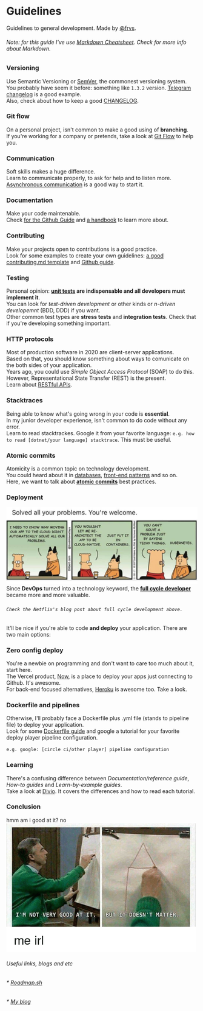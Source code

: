 # Guidelines
Guidelines to general development. Made by [@frvs](https://frvs.now.sh/).

###### Note: for this guide I've use [Markdown Cheatsheet](https://github.com/adam-p/markdown-here/wiki/Markdown-Cheatsheet). Check for more info about Markdown.

### Versioning 
Use Semantic Versioning or [SemVer](https://semver.org/), the commonest versioning system.   
You probably have seem it before: something like `1.3.2` version. [Telegram changelog](https://desktop.telegram.org/changelog) is a good example.  
Also, check about how to keep a good [CHANGELOG](https://keepachangelog.com/en/1.1.0/).

### Git flow
On a personal project, isn't common to make a good using of **branching**.  
If you're working for a company or pretends, take a look at [Git Flow](https://danielkummer.github.io/git-flow-cheatsheet/index.html) to help you. 

### Communication
Soft skills makes a huge difference.  
Learn to communicate properly, to ask for help and to listen more.  
[Asynchronous communication](https://doist.com/blog/asynchronous-communication/) is a good way to start it.

### Documentation 
Make your code maintenable.  
Check [for the Github Guide](https://guides.github.com/features/wikis/) and [a handbook](https://github.com/jamiebuilds/documentation-handbook) to learn more about.

### Contributing
Make your projects open to contributions is a good practice.  
Look for some examples to create your own guidelines: [a good contributing.md template](https://gist.github.com/PurpleBooth/b24679402957c63ec426) and [Github guide](https://help.github.com/en/github/building-a-strong-community/setting-guidelines-for-repository-contributors).

### Testing
Personal opinion: **[unit tests](http://softwaretestingfundamentals.com/unit-testing/) are indispensable and all developers must implement it**.  
You can look for *test-driven development* or other kinds or *n-driven developemnt* (BDD, DDD) if you want.  
Other common test types are **stress tests** and **integration tests**. Check that if you're developing something important.

### HTTP protocols
Most of production software in 2020 are client-server applications.  
Based on that, you should know something about ways to comunicate on the both sides of your application.  
Years ago, you could use *Simple Object Access Protocol* (SOAP) to do this. However, Representational State Transfer (REST) is the present.  
Learn about [RESTful APIs](https://hackernoon.com/restful-api-designing-guidelines-the-best-practices-60e1d954e7c9). 

### Stacktraces
Being able to know what's going wrong in your code is **essential**.  
In my junior developer experience, isn't common to do code without any error.  
Learn to read stacktrackes. Google it from your favorite language: `e.g. how to read [dotnet/your language] stacktrace`. This must be useful.

### Atomic commits
Atomicity is a common topic on technology development.  
You could heard about it in [databases](https://vladmihalcea.com/a-beginners-guide-to-acid-and-database-transactions/), [front-end patterns](https://bradfrost.com/blog/post/atomic-web-design/) and so on.  
Here, we want to talk about [**atomic commits**](https://www.freshconsulting.com/atomic-commits/) best practices. 

### Deployment
![devopsjoke](https://github.com/frvs/guidelines/blob/master/devopsjoke.jpeg "DevOps  joke")
Since **DevOps** turned into a technology keyword, the [**full cycle developer**](https://netflixtechblog.com/full-cycle-developers-at-netflix-a08c31f83249) became more and more valuable.  
###### `Check the Netflix's blog post about full cycle development above.`
It'll be nice if you're able to code **and deploy** your application. There are two main options:

### Zero config deploy
You're a newbie on programming and don't want to care too much about it, start here.  
The Vercel product, [Now](https://vercel.com/docs), is a place to deploy your apps just connecting to Github. It's awesome.  
For back-end focused alternatives, [Heroku](https://devcenter.heroku.com/start) is awesome too. Take a look.

### Dockerfile and pipelines 

Otherwise, I'll probably face a Dockerfile plus .yml file (stands to pipeline file) to deploy your application.    
Look for some [Dockerfile guide](https://rollout.io/blog/a-beginners-guide-to-the-dockerfile/) and google a tutorial for your favorite deploy player pipeline configuration.
```
e.g. google: [circle ci/other player] pipeline configuration
```
### Learning 
There's a confusing difference between *Documentation/reference guide*, *How-to guides* and *Learn-by-example guides*.  
Take a look at [Divio](https://documentation.divio.com/). It covers the differences and how to read each tutorial.

### Conclusion
hmm am i good at it? no
![conclusion](https://github.com/frvs/guidelines/blob/master/doesntmatter.png "conclusion")

###### Useful links, blogs and etc
###### * [Roadmap.sh](https://roadmap.sh/)
###### * [My blog](https://frvs.now.sh/blog)
